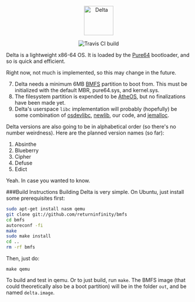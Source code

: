 <p align="center">
  <img alt="Delta" src="http://s18.postimg.org/xjr7aiau1/delta.png" height="80" />
</p>
<p align="center">
  <img alt="Travis CI build" src="https://travis-ci.org/aventuretech/delta.svg?branch=master">
</p>

Delta is a lightweight x86-64 OS. It is loaded by the [Pure64](https://github.com/ReturnInfinity/Pure64) bootloader, and so is quick and efficient. 

Right now, not much is implemented, so this may change in the future.

7. Delta needs a minimum 6MB [BMFS](https://github.com/ReturnInfinity/BMFS) partition to boot from. This must be initialized with the default MBR, pure64.sys, and kernel.sys.
56. The filesystem partition is expended to be [AtheOS](https://en.wikipedia.org/wiki/AtheOS_File_System), but no finalizations have been made yet.
90. Delta's userspace `libc` implementation will probably (hopefully) be some combination of [osdevlibc](https://code.google.com/p/osdevlibc/), [newlib](https://sourceware.org/newlib/), our code, and [jemalloc](http://www.canonware.com/jemalloc/).

Delta versions are also going to be in alphabetical order (so there's no number weirdness). Here are the planned version names (so far):

1. Absinthe
2. Blueberry
3. Cipher
4. Defuse
5. Edict

Yeah. In case you wanted to know.

###Build Instructions
Building Delta is very simple. On Ubuntu, just install some prerequisites first:
``` bash
sudo apt-get install nasm qemu
git clone git://github.com/returninfinity/bmfs
cd bmfs
autoreconf -fi
make
sudo make install
cd ..
rm -rf bmfs
```

Then, just do:

```
make qemu
```
To build and test in qemu. Or to just build, run `make`. The BMFS image (that could theoretically also be a boot partition) will be in the folder `out`, and be named `delta.image`.
